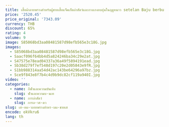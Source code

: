 ```yaml
---
title: เสื้อผ้าลายพรางสำหรับผู้ชายเสื้อแจ็คเก็ตล่าสัตว์และกางเกงอบอุ่นในฤดูหนาว setelan Baju berburu บุขนแกะสำหรับล่ากวางเป็ด
price: '2520.45'
price_original: '7343.09'
currency: THB
discount: 65%
rating: 4
volume: 9
image: S85068bd3aa08481587d98efb565e3c18G.jpg
images:
  - S85068bd3aa08481587d98efb565e3c18G.jpg
  - Saacf096f64bb4d5a824246ba34c29e2at.jpg
  - S47575e78ead04337a36a49f5894191ead.jpg
  - Sb38d279f7ef548d197c20e2d05843e9fR.jpg
  - S1bb988314aa54d42ac143be64296a97bz.jpg
  - Sce9f843e8f7b4c4d9b9dc82cf119a940I.jpg
video: ''
categories:
  - name: กีฬาและความบันเทิง
    slug: ฬาและความบ-นเท
  - name: การล่าสัตว์
    slug: การล-าส-ตว
slug: เส-อผ-าลายพรางสำหร-บผ-ชายเส
encode: okVkru6
lang: th
---
```

  